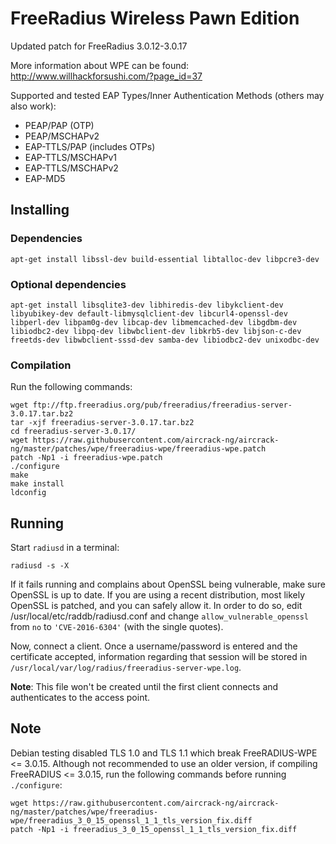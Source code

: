 # FreeRadius Wireless Pawn Edition

Updated patch for FreeRadius 3.0.12-3.0.17

More information about WPE can be found:
http://www.willhackforsushi.com/?page_id=37

Supported and tested EAP Types/Inner Authentication Methods (others may also work):
* PEAP/PAP (OTP)
* PEAP/MSCHAPv2
* EAP-TTLS/PAP (includes OTPs)
* EAP-TTLS/MSCHAPv1
* EAP-TTLS/MSCHAPv2
* EAP-MD5

## Installing

### Dependencies

```
apt-get install libssl-dev build-essential libtalloc-dev libpcre3-dev
```

### Optional dependencies

```
apt-get install libsqlite3-dev libhiredis-dev libykclient-dev libyubikey-dev default-libmysqlclient-dev libcurl4-openssl-dev libperl-dev libpam0g-dev libcap-dev libmemcached-dev libgdbm-dev libiodbc2-dev libpq-dev libwbclient-dev libkrb5-dev libjson-c-dev freetds-dev libwbclient-sssd-dev samba-dev libiodbc2-dev unixodbc-dev
```

### Compilation

Run the following commands:

```
wget ftp://ftp.freeradius.org/pub/freeradius/freeradius-server-3.0.17.tar.bz2
tar -xjf freeradius-server-3.0.17.tar.bz2
cd freeradius-server-3.0.17/
wget https://raw.githubusercontent.com/aircrack-ng/aircrack-ng/master/patches/wpe/freeradius-wpe/freeradius-wpe.patch
patch -Np1 -i freeradius-wpe.patch
./configure
make
make install
ldconfig
```

## Running

Start ```radiusd``` in a terminal:

```
radiusd -s -X
```

If it fails running and complains about OpenSSL being vulnerable, make sure OpenSSL is up to date. If you are using a recent distribution, most likely OpenSSL is patched, and you can safely allow it. In order to do so, edit /usr/local/etc/raddb/radiusd.conf and change ```allow_vulnerable_openssl``` from ```no``` to ```'CVE-2016-6304'``` (with the single quotes).

Now, connect a client. Once a username/password is entered and the certificate accepted, information regarding that session will be stored in ```/usr/local/var/log/radius/freeradius-server-wpe.log```.

**Note**: This file won't be created until the first client connects and authenticates to the access point.

## Note

Debian testing disabled TLS 1.0 and TLS 1.1 which break FreeRADIUS-WPE <= 3.0.15. Although not recommended to use an older version, if compiling FreeRADIUS <= 3.0.15, run the following commands before running `./configure`:

```
wget https://raw.githubusercontent.com/aircrack-ng/aircrack-ng/master/patches/wpe/freeradius-wpe/freeradius_3_0_15_openssl_1_1_tls_version_fix.diff
patch -Np1 -i freeradius_3_0_15_openssl_1_1_tls_version_fix.diff
```
